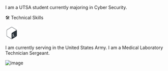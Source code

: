 I am a UTSA student currently majoring in Cyber Security.

:hammer_and_wrench: Technical Skills
<div>
  <img src="https://github.com/devicons/devicon/blob/master/icons/bash/bash-plain.svg" title="Bash" alt="bash" width="40" height="40"/>&nbsp;
</div>
<p> </p>
<div id="badges">
I am currently serving in the United States Army. I am a Medical Laboratory Technician Sergeant.
  
  ![image](https://github.com/JamisonRed/test-template/assets/138077741/59dcf184-b674-41cb-a765-d04e82420e01)


